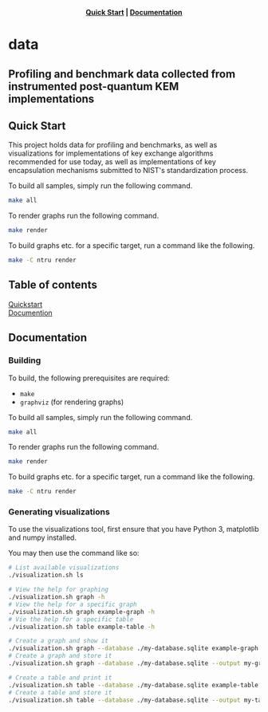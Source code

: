 <p align="center">
  <strong><a href="#quickstart">Quick Start</a> | <a href="#documentation">Documentation</a> </strong>
</p>

# data
## Profiling and benchmark data collected from instrumented post-quantum KEM implementations

<a id="quickstart"></a>
## Quick Start

This project holds data for profiling and benchmarks, as well as visualizations for implementations of key exchange algorithms recommended for use today, as well as implementations of key encapsulation mechanisms submitted to NIST's standardization process.

To build all samples, simply run the following command.

```sh
make all
```

To render graphs run the following command.

```sh
make render
```

To build graphs etc. for a specific target, run a command like the following.

```sh
make -C ntru render
```

## Table of contents

[Quickstart](#quickstart)<br/>
[Documention](#documentation)<br />

<a id="documentation"></a>
## Documentation

### Building

To build, the following prerequisites are required:

* `make`
* `graphviz` (for rendering graphs)


To build all samples, simply run the following command.

```sh
make all
```

To render graphs run the following command.

```sh
make render
```

To build graphs etc. for a specific target, run a command like the following.

```sh
make -C ntru render
```

### Generating visualizations

To use the visualizations tool, first ensure that you have Python 3, matplotlib and numpy installed.

You may then use the command like so:

```sh
# List available visualizations
./visualization.sh ls

# View the help for graphing
./visualization.sh graph -h
# View the help for a specific graph
./visualization.sh graph example-graph -h
# Vie the help for a specific table
./visualization.sh table example-table -h

# Create a graph and show it
./visualization.sh graph --database ./my-database.sqlite example-graph --numbers 100
# Create a graph and store it
./visualization.sh graph --database ./my-database.sqlite --output my-graph.png example-graph --numbers 100

# Create a table and print it
./visualization.sh table --database ./my-database.sqlite example-table --numbers 10
# Create a table and store it
./visualization.sh table --database ./my-database.sqlite --output my-table.tex example-table --numbers 10
```
